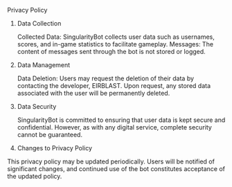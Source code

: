 Privacy Policy
1. Data Collection

    Collected Data: SingularityBot collects user data such as usernames, scores, and in-game statistics to facilitate gameplay.
    Messages: The content of messages sent through the bot is not stored or logged.

2. Data Management

    Data Deletion: Users may request the deletion of their data by contacting the developer, EIRBLAST. Upon request, any stored data associated with the user will be permanently deleted.

3. Data Security

    SingularityBot is committed to ensuring that user data is kept secure and confidential. However, as with any digital service, complete security cannot be guaranteed.

4. Changes to Privacy Policy

This privacy policy may be updated periodically. Users will be notified of significant changes, and continued use of the bot constitutes acceptance of the updated policy.